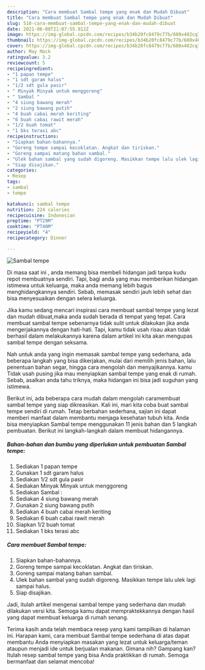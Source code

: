 ```yaml
---
description: "Cara membuat Sambal tempe yang enak dan Mudah Dibuat"
title: "Cara membuat Sambal tempe yang enak dan Mudah Dibuat"
slug: 510-cara-membuat-sambal-tempe-yang-enak-dan-mudah-dibuat
date: 2021-06-08T21:07:55.912Z
image: https://img-global.cpcdn.com/recipes/b34b20fc8479c77b/680x482cq70/sambal-tempe-foto-resep-utama.jpg
thumbnail: https://img-global.cpcdn.com/recipes/b34b20fc8479c77b/680x482cq70/sambal-tempe-foto-resep-utama.jpg
cover: https://img-global.cpcdn.com/recipes/b34b20fc8479c77b/680x482cq70/sambal-tempe-foto-resep-utama.jpg
author: May Mack
ratingvalue: 3.2
reviewcount: 5
recipeingredient:
- "1 papan tempe"
- "1 sdt garam halus"
- "1/2 sdt gula pasir"
- " Minyak Minyak untuk menggoreng"
- " Sambal "
- "4 siung bawang merah"
- "2 siung bawang putih"
- "4 buah cabai merah keriting"
- "6 buah cabai rawit merah"
- "1/2 buah tomat"
- "1 bks terasi abc"
recipeinstructions:
- "Siapkan bahan-bahannya."
- "Goreng tempe sampai kecoklatan. Angkat dan tiriskan."
- "Goreng sampai matang bahan sambal."
- "Ulek bahan sambal yang sudah digoreng. Masikkan tempe lalu ulek lagi sampai halus."
- "Siap disajikan."
categories:
- Resep
tags:
- sambal
- tempe

katakunci: sambal tempe 
nutrition: 224 calories
recipecuisine: Indonesian
preptime: "PT29M"
cooktime: "PT40M"
recipeyield: "4"
recipecategory: Dinner

---
```



![Sambal tempe](https://img-global.cpcdn.com/recipes/b34b20fc8479c77b/680x482cq70/sambal-tempe-foto-resep-utama.jpg)

Di masa  saat ini , anda memang bisa membeli hidangan jadi tanpa kudu repot membuatnya sendiri. Tapi, bagi anda yang mau memberikan hidangan istimewa untuk keluarga, maka anda memang lebih bagus menghidangkannya sendiri. Sebab, memasak sendiri jauh lebih sehat dan bisa menyesuaikan dengan selera keluarga.

Jika kamu sedang mencari inspirasi cara membuat sambal tempe yang lezat dan mudah dibuat,maka anda sudah berada di tempat yang tepat. Cara membuat sambal tempe  sebenarnya tidak sulit untuk dilakukan jika anda mengerjakannya dengan hati-hati. Tapi, kamu tidak usah risau akan tidak berhasil dalam melakukannya 
karena dalam artikel ini kita akan mengupas sambal tempe dengan seksama.  



Nah untuk anda yang ingin memasak sambal tempe yang sederhana, ada beberapa langkah yang bisa dikerjakan, mulai dari memilih jenis bahan, lalu penentuan bahan segar, hingga cara mengolah dan menyajikannya. kamu Tidak usah pusing jika mau menyiapkan sambal tempe yang enak di rumah. Sebab, asalkan anda  tahu triknya, maka hidangan ini bisa jadi suguhan yang istimewa.

Berikut ini, ada beberapa cara mudah dalam mengolah caramembuat sambal tempe yang siap dikreasikan. Kali ini, mari kita coba buat sambal tempe sendiri di rumah. Tetap berbahan sederhana, sajian ini dapat memberi manfaat dalam membantu menjaga kesehatan tubuh kita. Anda bisa menyiapkan Sambal tempe menggunakan 11 jenis bahan dan 5 langkah pembuatan. Berikut ini langkah-langkah dalam membuat hidangannya.

<!--inarticleads1-->

##### Bahan-bahan dan bumbu yang diperlukan untuk pembuatan Sambal tempe:

1. Sediakan 1 papan tempe
1. Gunakan 1 sdt garam halus
1. Sediakan 1/2 sdt gula pasir
1. Sediakan  Minyak Minyak untuk menggoreng
1. Sediakan  Sambal :
1. Sediakan 4 siung bawang merah
1. Gunakan 2 siung bawang putih
1. Sediakan 4 buah cabai merah keriting
1. Sediakan 6 buah cabai rawit merah
1. Siapkan 1/2 buah tomat
1. Sediakan 1 bks terasi abc




<!--inarticleads2-->

##### Cara membuat Sambal tempe:

1. Siapkan bahan-bahannya.
1. Goreng tempe sampai kecoklatan. Angkat dan tiriskan.
1. Goreng sampai matang bahan sambal.
1. Ulek bahan sambal yang sudah digoreng. Masikkan tempe lalu ulek lagi sampai halus.
1. Siap disajikan.




Jadi, itulah artikel mengenai  sambal tempe  yang sederhana dan mudah dilakukan versi kita. Semoga kamu dapat mempraktekkannya dengan hasil yang dapat membuat keluarga di rumah senang. 

Terima kasih anda telah membaca resep yang kami tampilkan di halaman ini. Harapan kami, cara membuat  Sambal tempe sederhana di atas dapat membantu Anda menyiapkan masakan yang lezat untuk keluarga/teman ataupun menjadi ide untuk berjualan makanan. Gimana nih? Gampang kan? Itulah resep sambal tempe yang bisa Anda praktikkan di rumah. Semoga bermanfaat dan selamat mencoba!

